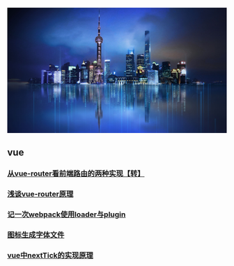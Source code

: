 <!-- --- -->
<!-- sidebar: false -->
<!-- --- -->
![数字孪生](../../images/digitalTwins.jpg)

## vue ##
### [从vue-router看前端路由的两种实现【转】](https://zhuanlan.zhihu.com/p/27588422)
### [浅谈vue-router原理](https://www.jianshu.com/p/4295aec31302)
### [记一次webpack使用loader与plugin](./webpack)
### [图标生成字体文件](./icon)
### [vue中nextTick的实现原理](./nextTick)
